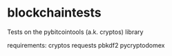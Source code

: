 # blockchaintests
Tests on the pybitcointools (a.k. cryptos) library

requirements:
  cryptos
  requests
  pbkdf2
  pycryptodomex
